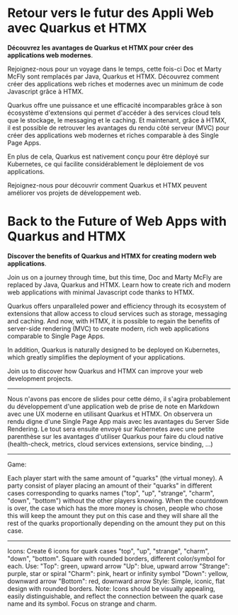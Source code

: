 # Retour vers le futur des Appli Web avec Quarkus et HTMX

**Découvrez les avantages de Quarkus et HTMX pour créer des applications web modernes**.

Rejoignez-nous pour un voyage dans le temps, cette fois-ci Doc et Marty McFly sont remplacés par Java, Quarkus et HTMX. Découvrez comment créer des applications web riches et modernes avec un minimum de code Javascript grâce à HTMX.

Quarkus offre une puissance et une efficacité incomparables grâce à son écosystème d'extensions qui permet d'accéder à des services cloud tels que le stockage, le messaging et le caching. Et maintenant, grâce à HTMX, il est possible de retrouver les avantages du rendu côté serveur (MVC) pour créer des applications web modernes et riches comparable à des Single Page Apps.

En plus de cela, Quarkus est nativement conçu pour être déployé sur Kubernetes, ce qui facilite considérablement le déploiement de vos applications. 

Rejoignez-nous pour découvrir comment Quarkus et HTMX peuvent améliorer vos projets de développement web.

# Back to the Future of Web Apps with Quarkus and HTMX

**Discover the benefits of Quarkus and HTMX for creating modern web applications**.

Join us on a journey through time, but this time, Doc and Marty McFly are replaced by Java, Quarkus and HTMX. Learn how to create rich and modern web applications with minimal Javascript code thanks to HTMX.

Quarkus offers unparalleled power and efficiency through its ecosystem of extensions that allow access to cloud services such as storage, messaging and caching. And now, with HTMX, it is possible to regain the benefits of server-side rendering (MVC) to create modern, rich web applications comparable to Single Page Apps.

In addition, Quarkus is naturally designed to be deployed on Kubernetes, which greatly simplifies the deployment of your applications.

Join us to discover how Quarkus and HTMX can improve your web development projects.




---

Nous n'avons pas encore de slides pour cette démo, il s'agira probablement du développement d'une application web de prise de note en Markdown avec une UX moderne en utilisant Quarkus et HTMX. On observera un rendu digne d'une Single Page App mais avec les avantages du Server Side Rendering. Le tout sera ensuite envoyé sur Kubernetes avec une petite parenthèse sur les avantages d'utiliser Quarkus pour faire du cloud native (health-check, metrics, cloud services extensions, service binding, ...)



---

Game:

Each player start with the same amount of "quarks" (the virtual money).
A party consist of player placing an amount of their "quarks" in different cases corresponding to quarks names ("top", "up", "strange", "charm", "down", "bottom") without the other players knowing.
When the countdown is over, the case which has the more money is chosen, people who chose this will keep the amount they put on this case and they will share all the rest of the quarks proportionally depending on the amount they put on this case.



--- 

Icons:
Create 6 icons for quark cases "top", "up", "strange", "charm", "down", "bottom". Square with rounded borders, different color/symbol for each. Use: "Top": green, upward arrow "Up": blue, upward arrow "Strange": purple, star or spiral "Charm": pink, heart or infinity symbol "Down": yellow, downward arrow "Bottom": red, downward arrow
Style: Simple, iconic, flat design with rounded borders.
Note: Icons should be visually appealing, easily distinguishable, and reflect the connection between the quark case name and its symbol. Focus on strange and charm.